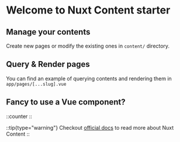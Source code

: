# Welcome to Nuxt Content starter

## Manage your contents

Create new pages or modify the existing ones in `content/` directory.

## Query & Render pages

You can find an example of querying contents and rendering them in `app/pages/[...slug].vue`


## Fancy to use a Vue component?

::counter
::


::tip{type="warning"}
Checkout [official docs][docs] to read more about Nuxt Content
::



[docs]: https://content3.nuxt.dev